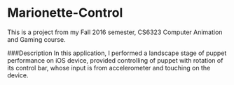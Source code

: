 # Marionette-Control
This is a project from my Fall 2016 semester, CS6323 Computer Animation and Gaming course.

###Description
In this application, I performed a landscape stage of puppet performance on iOS device, provided controlling of puppet with rotation of its control bar, whose input is from accelerometer and touching on the device.

